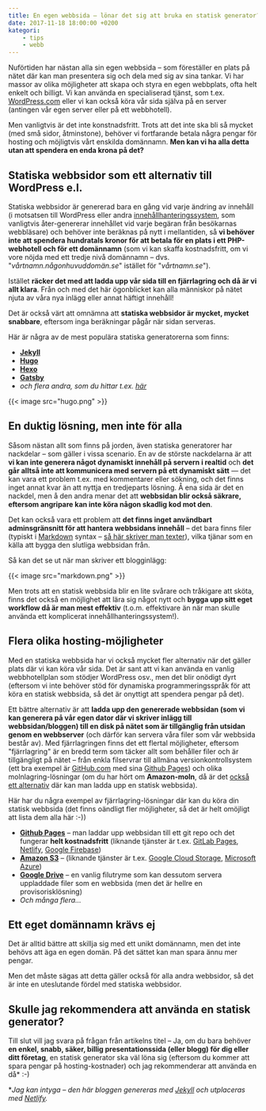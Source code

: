 ```yaml
---
title: En egen webbsida – lönar det sig att bruka en statisk generator?
date: 2017-11-18 18:00:00 +0200
kategori:
    - tips
    - webb
---
```


Nuförtiden har nästan alla sin egen webbsida – som föreställer en plats på nätet där kan man presentera sig och dela med sig av sina tankar. Vi har massor av olika möjligheter att skapa och styra en egen webbplats, ofta helt enkelt och billigt. Vi kan använda en specialiserad tjänst, som t.ex. [WordPress.com](https://wordpress.com/) eller vi kan också köra vår sida själva på en server (antingen vår egen server eller på ett webbhotell).

Men vanligtvis är det inte konstnadsfritt. Trots att det inte ska bli så mycket (med små sidor, åtminstone), behöver vi fortfarande betala några pengar för hosting och möjligtvis vårt enskilda domännamn. **Men kan vi ha alla detta utan att spendera en enda krona på det?**

## Statiska webbsidor som ett alternativ till WordPress e.l.

Statiska webbsidor är genererad bara en gång vid varje ändring av innehåll (i motsatsen till WordPress eller andra [innehållhanteringssystem](https://sv.wikipedia.org/wiki/Inneh%C3%A5llshanteringssystem), som vanligtvis åter-genererar innehållet vid varje begäran från besökarnas webbläsare) och behöver inte beräknas på nytt i mellantiden, så **vi behöver inte att spendera hundratals kronor för att betala för en plats i ett PHP-webhotell och för ett domännamn** (som vi kan skaffa kostnadsfritt, om vi vore nöjda med ett tredje nivå domännamn – dvs. "*vårtnamn.någonhuvuddomän.se*" istället för "*vårtnamn.se*").

Istället **räcker det med att ladda upp vår sida till en fjärrlagring och då är vi allt klara**. Från och med det här ögonblicket kan alla människor på nätet njuta av våra nya inlägg eller annat häftigt innehåll!

Det är också värt att omnämna att **statiska webbsidor är mycket, mycket snabbare**, eftersom inga beräkningar pågår när sidan serveras.

Här är några av de mest populära statiska generatorerna som finns:

* **[Jekyll](https://jekyllrb.com/)**
* **[Hugo](https://gohugo.io/)**
* **[Hexo](https://hexo.io/)**
* **[Gatsby](https://www.gatsbyjs.org/)**
* *och flera andra, som du hittar t.ex. [här](https://www.staticgen.com/)*

{{< image src="hugo.png" >}}

## En duktig lösning, men inte för alla

Såsom nästan allt som finns på jorden, även statiska generatorer har nackdelar – som gäller i vissa scenario. En av de störste nackdelarna är att **vi kan inte generera något dynamiskt innehåll på servern i realtid** och **det går alltså inte att kommunicera med servern på ett dynamiskt sätt** — det kan vara ett problem t.ex. med kommentarer eller sökning, och det finns inget annat kvar än att nyttja en tredjeparts lösning. Å ena sida är det en nackdel, men å den andra menar det att **webbsidan blir också säkrare, eftersom angripare kan inte köra någon skadlig kod mot den**.

Det kan också vara ett problem att **det finns inget användbart adminsgränsnitt för att hantera webbsidans innehåll** – det bara finns filer (typiskt i [Markdown](https://github.com/adam-p/markdown-here/wiki/Markdown-Cheatsheet) syntax – [så här skriver man texter](https://anders.thoresson.se/sa-skriver-du-dina-texter-med-markdown/)), vilka tjänar som en källa att bygga den slutliga webbsidan från.

Så kan det se ut när man skriver ett blogginlägg:

{{< image src="markdown.png" >}}

Men trots att en statisk webbsida blir en lite svårare och tråkigare att sköta, finns det också en möjlighet att lära sig något nytt och **bygga upp sitt eget workflow då är man mest effektiv** (t.o.m. effektivare än när man skulle använda ett komplicerat innehållhanteringssystem!).

## Flera olika hosting-möjligheter

Med en statiska webbsida har vi också mycket fler alternativ när det gäller plats där vi kan köra vår sida. Det är sant att vi kan använda en vanlig webbhotellplan som stödjer WordPress osv., men det blir onödigt dyrt (eftersom vi inte behöver stöd för dynamiska programmeringsspråk för att köra en statisk webbsida, så det är onyttigt att spendera pengar på det).

Ett bättre alternativ är att **ladda upp den genererade webbsidan (som vi kan generera på vår egen dator där vi skriver inlägg till webbsidan/bloggen) till en disk på nätet som är tillgänglig från utsidan genom en webbserver** (och därför kan servera våra filer som vår webbsida består av). Med fjärrlagringen finns det ett flertal möjligheter, eftersom "fjärrlagring" är en bredd term som täcker allt som behåller filer och är tillgängligt på nätet – från enkla filservrar till allmäna versionkontrollsystem (ett bra exempel är [GitHub.com](https://github.com/) med sina [Github Pages](https://pages.github.com/)) och olika molnlagring-lösningar (om du har hört om **Amazon-moln**, då är det [också ett alternativ](https://aws.amazon.com/s3/) där kan man ladda upp en statisk webbsida).

Här har du några exempel av fjärrlagring-lösningar där kan du köra din statisk webbsida (det finns oändligt fler möjligheter, så det är helt omöjligt att lista dem alla här :-))

* **[Github Pages](https://pages.github.com/)** – man laddar upp webbsidan till ett git repo och det fungerar **helt kostnadsfritt** (liknande tjänster är t.ex. [GitLab Pages](https://about.gitlab.com/features/pages/), [Netlify](https://www.netlify.com/), [Google Firebase](https://firebase.google.com/docs/hosting/))
* **[Amazon S3](https://aws.amazon.com/s3/)** – (liknande tjänster är t.ex. [Google Cloud Storage](https://cloud.google.com/storage/), [Microsoft Azure](https://azure.microsoft.com/sv-se/))
* **[Google Drive](https://www.google.se/drive/about.html)** – en vanlig filutryme som kan dessutom servera uppladdade filer som en webbsida (men det är hellre en provisorisklösning)
* *Och många flera...*

## Ett eget domännamn krävs ej

Det är alltid bättre att skillja sig med ett unikt domännamn, men det inte behövs att äga en egen domän. På det sättet kan man spara ännu mer pengar.

Men det måste sägas att detta gäller också för alla andra webbsidor, så det är inte en uteslutande fördel med statiska webbsidor.

## Skulle jag rekommendera att använda en statisk generator?

Till slut vill jag svara på frågan från artikelns titel – Ja, om du bara behöver **en enkel, snabb, säker, billig presentationssida (eller blogg) för dig eller ditt företag**, en statisk generator ska väl löna sig (eftersom du kommer att spara pengar på hosting-kostnader) och jag rekommenderar att använda en då* :-)

**Jag kan intyga – den här bloggen genereras med [Jekyll](https://jekyllrb.com/) och utplaceras med [Netlify](https://www.netlify.com/).*
